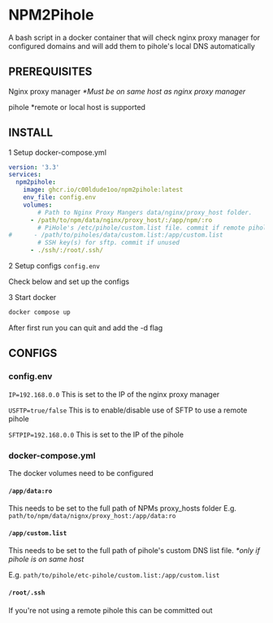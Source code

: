 # NPM2Pihole

A bash script in a docker container that will check nginx proxy manager for configured domains and will add them to pihole's local DNS automatically

## PREREQUISITES

Nginx proxy manager *\*Must be on same host as nginx proxy manager*

pihole *remote or local host is supported

## INSTALL

1 Setup docker-compose.yml

```yaml
version: '3.3'
services:
  npm2pihole:
    image: ghcr.io/c00ldude1oo/npm2pihole:latest
    env_file: config.env
    volumes:
        # Path to Nginx Proxy Mangers data/nginx/proxy_host folder.
      - /path/to/npm/data/nginx/proxy_host/:/app/npm/:ro
        # PiHole's /etc/pihole/custom.list file. commit if remote pihole
#      - /path/to/piholes/data/custom.list:/app/custom.list
        # SSH key(s) for sftp. commit if unused
      - ./ssh/:/root/.ssh/

```

2 Setup configs `config.env`

Check below and set up the configs

3 Start docker

```sh
docker compose up
```

After first run you can quit and add the -d flag

## CONFIGS

### config.env

`IP=192.168.0.0`
This is set to the IP of the nginx proxy manager

`USFTP=true/false`
This is to enable/disable use of SFTP to use a remote pihole

`SFTPIP=192.168.0.0`
This is set to the IP of the pihole

### docker-compose.yml

The docker volumes need to be configured

#### `/app/data:ro`

This needs to be set to the full path of NPMs proxy_hosts folder
E.g. `path/to/npm/data/nignx/proxy_host:/app/data:ro`

#### `/app/custom.list`

This needs to be set to the full path of pihole's custom DNS list file. *\*only if pihole is on same host*

E.g. `path/to/pihole/etc-pihole/custom.list:/app/custom.list`

#### `/root/.ssh`

If you're not using a remote pihole this can be committed out
